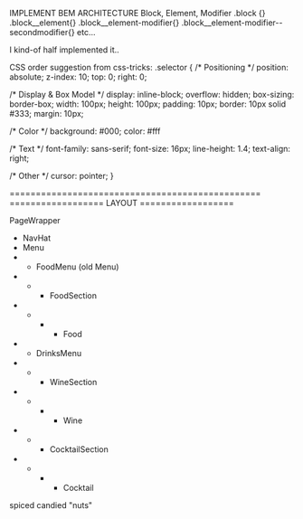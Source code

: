 IMPLEMENT BEM ARCHITECTURE
Block, Element, Modifier
.block {}
.block__element{}
.block__element-modifier{}
.block__element-modifier--secondmodifier{}
etc...

I kind-of half implemented it..

CSS order suggestion from css-tricks:
.selector {
  /* Positioning */
  position: absolute;
  z-index: 10;
  top: 0;
  right: 0;

  /* Display & Box Model */
  display: inline-block;
  overflow: hidden;
  box-sizing: border-box;
  width: 100px;
  height: 100px;
  padding: 10px;
  border: 10px solid #333;
  margin: 10px;

  /* Color */
  background: #000;
  color: #fff
  
  /* Text */
  font-family: sans-serif;
  font-size: 16px;
  line-height: 1.4;
  text-align: right;

  /* Other */
  cursor: pointer;
}

================================================
==================  LAYOUT ==================

PageWrapper
- NavHat
- Menu
- - FoodMenu (old Menu)
- - - FoodSection
- - - - Food
- - DrinksMenu
- - - WineSection 
- - - - Wine
- - - CocktailSection
- - - - Cocktail

spiced candied "nuts"